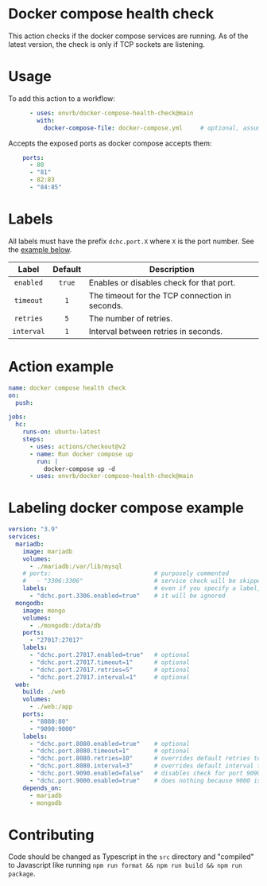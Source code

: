 # Docker compose health check

This action checks if the docker compose services are running. As of the latest version, the check is only if TCP sockets are listening.

# Usage

To add this action to a workflow:
```yaml
      - uses: onvrb/docker-compose-health-check@main
        with:
          docker-compose-file: docker-compose.yml     # optional, assumes docker-compose.yml
```

Accepts the exposed ports as docker compose accepts them:
```yaml
    ports:
      - 80
      - "81"
      - 82:83
      - "84:85"
```
# Labels

All labels must have the prefix `dchc.port.X` where `X` is the port number. See the [example below](#labeling-docker-compose-examples).

| Label      | Default  | Description |
| :--------: | :------: | ----------- |
| `enabled`  | `true`   | Enables or disables check for that port. |
| `timeout`  | `1`      | The timeout for the TCP connection in seconds. |
| `retries`  | `5`      | The number of retries. |
| `interval` | `1`      | Interval between retries in seconds. |

# Action example
```yaml
name: docker compose health check
on:
  push:

jobs:
  hc:
    runs-on: ubuntu-latest
    steps:
      - uses: actions/checkout@v2
      - name: Run docker compose up
        run: |
          docker-compose up -d
      - uses: onvrb/docker-compose-health-check@main
```

# Labeling docker compose example
```yaml
version: "3.9"
services:
  mariadb:
    image: mariadb
    volumes:
      - ./mariadb:/var/lib/mysql
    # ports:                             # purposely commented
    #   - "3306:3306"                    # service check will be skipped because has no exposed ports
    labels:                              # even if you specify a label,
      - "dchc.port.3306.enabled=true"    # it will be ignored
  mongodb:
    image: mongo
    volumes:
      - ./mongodb:/data/db
    ports:
      - "27017:27017"
    labels:
      - "dchc.port.27017.enabled=true"   # optional
      - "dchc.port.27017.timeout=1"      # optional
      - "dchc.port.27017.retries=5"      # optional
      - "dchc.port.27017.interval=1"     # optional
  web:
    build: ./web
    volumes:
      - ./web:/app
    ports:
      - "8080:80"
      - "9090:9000"
    labels:
      - "dchc.port.8080.enabled=true"    # optional
      - "dchc.port.8080.timeout=1"       # optional
      - "dchc.port.8080.retries=10"      # overrides default retries to 10
      - "dchc.port.8080.interval=3"      # overrides default interval to 3s
      - "dchc.port.9090.enabled=false"   # disables check for port 9090
      - "dchc.port.9000.enabled=true"    # does nothing because 9000 is not an exposed port
    depends_on:
      - mariadb
      - mongodb
```

# Contributing

Code should be changed as Typescript in the `src` directory and "compiled" to Javascript like running `npm run format && npm run build && npm run package`.
